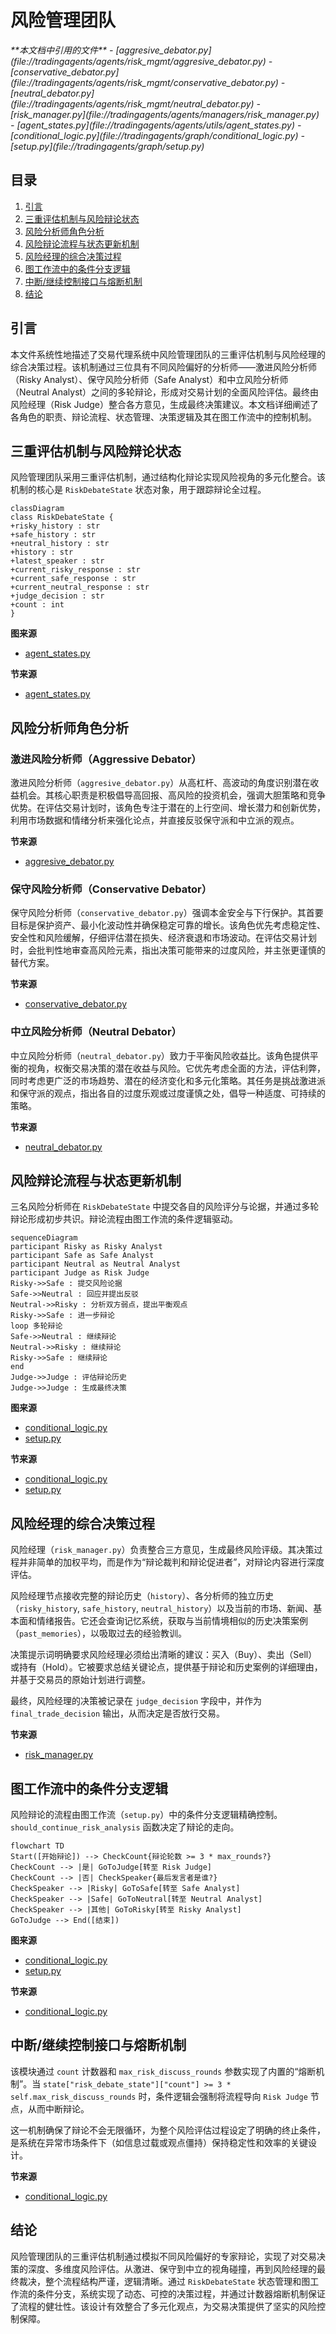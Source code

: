 # 风险管理团队

<cite>
**本文档中引用的文件**  
- [aggresive_debator.py](file://tradingagents/agents/risk_mgmt/aggresive_debator.py)
- [conservative_debator.py](file://tradingagents/agents/risk_mgmt/conservative_debator.py)
- [neutral_debator.py](file://tradingagents/agents/risk_mgmt/neutral_debator.py)
- [risk_manager.py](file://tradingagents/agents/managers/risk_manager.py)
- [agent_states.py](file://tradingagents/agents/utils/agent_states.py)
- [conditional_logic.py](file://tradingagents/graph/conditional_logic.py)
- [setup.py](file://tradingagents/graph/setup.py)
</cite>

## 目录
1. [引言](#引言)
2. [三重评估机制与风险辩论状态](#三重评估机制与风险辩论状态)
3. [风险分析师角色分析](#风险分析师角色分析)
4. [风险辩论流程与状态更新机制](#风险辩论流程与状态更新机制)
5. [风险经理的综合决策过程](#风险经理的综合决策过程)
6. [图工作流中的条件分支逻辑](#图工作流中的条件分支逻辑)
7. [中断/继续控制接口与熔断机制](#中断继续控制接口与熔断机制)
8. [结论](#结论)

## 引言
本文件系统性地描述了交易代理系统中风险管理团队的三重评估机制与风险经理的综合决策过程。该机制通过三位具有不同风险偏好的分析师——激进风险分析师（Risky Analyst）、保守风险分析师（Safe Analyst）和中立风险分析师（Neutral Analyst）之间的多轮辩论，形成对交易计划的全面风险评估。最终由风险经理（Risk Judge）整合各方意见，生成最终决策建议。本文档详细阐述了各角色的职责、辩论流程、状态管理、决策逻辑及其在图工作流中的控制机制。

## 三重评估机制与风险辩论状态

风险管理团队采用三重评估机制，通过结构化辩论实现风险视角的多元化整合。该机制的核心是 `RiskDebateState` 状态对象，用于跟踪辩论全过程。

```mermaid
classDiagram
class RiskDebateState {
+risky_history : str
+safe_history : str
+neutral_history : str
+history : str
+latest_speaker : str
+current_risky_response : str
+current_safe_response : str
+current_neutral_response : str
+judge_decision : str
+count : int
}
```

**图来源**  
- [agent_states.py](file://tradingagents/agents/utils/agent_states.py#L24-L46)

**节来源**  
- [agent_states.py](file://tradingagents/agents/utils/agent_states.py#L24-L46)

## 风险分析师角色分析

### 激进风险分析师（Aggressive Debator）
激进风险分析师（`aggresive_debator.py`）从高杠杆、高波动的角度识别潜在收益机会。其核心职责是积极倡导高回报、高风险的投资机会，强调大胆策略和竞争优势。在评估交易计划时，该角色专注于潜在的上行空间、增长潜力和创新优势，利用市场数据和情绪分析来强化论点，并直接反驳保守派和中立派的观点。

**节来源**  
- [aggresive_debator.py](file://tradingagents/agents/risk_mgmt/aggresive_debator.py#L0-L20)

### 保守风险分析师（Conservative Debator）
保守风险分析师（`conservative_debator.py`）强调本金安全与下行保护。其首要目标是保护资产、最小化波动性并确保稳定可靠的增长。该角色优先考虑稳定性、安全性和风险缓解，仔细评估潜在损失、经济衰退和市场波动。在评估交易计划时，会批判性地审查高风险元素，指出决策可能带来的过度风险，并主张更谨慎的替代方案。

**节来源**  
- [conservative_debator.py](file://tradingagents/agents/risk_mgmt/conservative_debator.py#L0-L23)

### 中立风险分析师（Neutral Debator）
中立风险分析师（`neutral_debator.py`）致力于平衡风险收益比。该角色提供平衡的视角，权衡交易决策的潜在收益与风险。它优先考虑全面的方法，评估利弊，同时考虑更广泛的市场趋势、潜在的经济变化和多元化策略。其任务是挑战激进派和保守派的观点，指出各自的过度乐观或过度谨慎之处，倡导一种适度、可持续的策略。

**节来源**  
- [neutral_debator.py](file://tradingagents/agents/risk_mgmt/neutral_debator.py#L0-L24)

## 风险辩论流程与状态更新机制

三名风险分析师在 `RiskDebateState` 中提交各自的风险评分与论据，并通过多轮辩论形成初步共识。辩论流程由图工作流的条件逻辑驱动。

```mermaid
sequenceDiagram
participant Risky as Risky Analyst
participant Safe as Safe Analyst
participant Neutral as Neutral Analyst
participant Judge as Risk Judge
Risky->>Safe : 提交风险论据
Safe->>Neutral : 回应并提出反驳
Neutral->>Risky : 分析双方弱点，提出平衡观点
Risky->>Safe : 进一步辩论
loop 多轮辩论
Safe->>Neutral : 继续辩论
Neutral->>Risky : 继续辩论
Risky->>Safe : 继续辩论
end
Judge->>Judge : 评估辩论历史
Judge->>Judge : 生成最终决策
```

**图来源**  
- [conditional_logic.py](file://tradingagents/graph/conditional_logic.py#L37-L66)
- [setup.py](file://tradingagents/graph/setup.py#L157-L204)

**节来源**  
- [conditional_logic.py](file://tradingagents/graph/conditional_logic.py#L37-L66)
- [setup.py](file://tradingagents/graph/setup.py#L157-L204)

## 风险经理的综合决策过程

风险经理（`risk_manager.py`）负责整合三方意见，生成最终风险评级。其决策过程并非简单的加权平均，而是作为“辩论裁判和辩论促进者”，对辩论内容进行深度评估。

风险经理节点接收完整的辩论历史（`history`）、各分析师的独立历史（`risky_history`, `safe_history`, `neutral_history`）以及当前的市场、新闻、基本面和情绪报告。它还会查询记忆系统，获取与当前情境相似的历史决策案例（`past_memories`），以吸取过去的经验教训。

决策提示词明确要求风险经理必须给出清晰的建议：买入（Buy）、卖出（Sell）或持有（Hold）。它被要求总结关键论点，提供基于辩论和历史案例的详细理由，并基于交易员的原始计划进行调整。

最终，风险经理的决策被记录在 `judge_decision` 字段中，并作为 `final_trade_decision` 输出，从而决定是否放行交易。

**节来源**  
- [risk_manager.py](file://tradingagents/agents/managers/risk_manager.py#L0-L65)

## 图工作流中的条件分支逻辑

风险辩论的流程由图工作流（`setup.py`）中的条件分支逻辑精确控制。`should_continue_risk_analysis` 函数决定了辩论的走向。

```mermaid
flowchart TD
Start([开始辩论]) --> CheckCount{辩论轮数 >= 3 * max_rounds?}
CheckCount --> |是| GoToJudge[转至 Risk Judge]
CheckCount --> |否| CheckSpeaker{最后发言者是谁?}
CheckSpeaker --> |Risky| GoToSafe[转至 Safe Analyst]
CheckSpeaker --> |Safe| GoToNeutral[转至 Neutral Analyst]
CheckSpeaker --> |其他| GoToRisky[转至 Risky Analyst]
GoToJudge --> End([结束])
```

**图来源**  
- [conditional_logic.py](file://tradingagents/graph/conditional_logic.py#L37-L66)
- [setup.py](file://tradingagents/graph/setup.py#L157-L204)

**节来源**  
- [conditional_logic.py](file://tradingagents/graph/conditional_logic.py#L37-L66)

## 中断/继续控制接口与熔断机制

该模块通过 `count` 计数器和 `max_risk_discuss_rounds` 参数实现了内置的“熔断机制”。当 `state["risk_debate_state"]["count"] >= 3 * self.max_risk_discuss_rounds` 时，条件逻辑会强制将流程导向 `Risk Judge` 节点，从而中断辩论。

这一机制确保了辩论不会无限循环，为整个风险评估过程设定了明确的终止条件，是系统在异常市场条件下（如信息过载或观点僵持）保持稳定性和效率的关键设计。

**节来源**  
- [conditional_logic.py](file://tradingagents/graph/conditional_logic.py#L37-L66)

## 结论
风险管理团队的三重评估机制通过模拟不同风险偏好的专家辩论，实现了对交易决策的深度、多维度风险评估。从激进、保守到中立的视角碰撞，再到风险经理的最终裁决，整个流程结构严谨，逻辑清晰。通过 `RiskDebateState` 状态管理和图工作流的条件分支，系统实现了动态、可控的决策过程，并通过计数器熔断机制保证了流程的健壮性。该设计有效整合了多元化观点，为交易决策提供了坚实的风险控制保障。